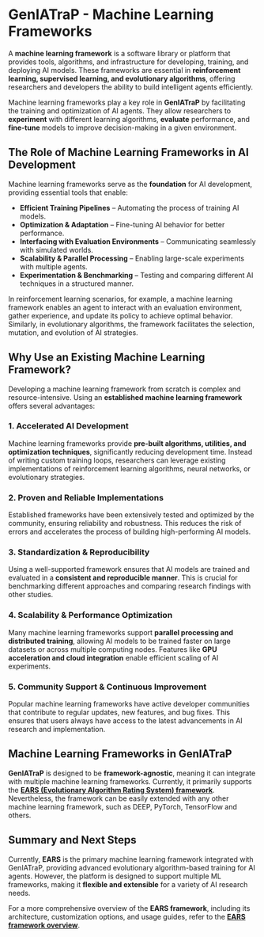 # GenIATraP - Machine Learning Frameworks
A **machine learning framework** is a software library or platform that provides tools, algorithms, and infrastructure for developing, training, and deploying AI models. These frameworks are essential in **reinforcement learning, supervised learning, and evolutionary algorithms**, offering researchers and developers the ability to build intelligent agents efficiently.

Machine learning frameworks play a key role in **GenIATraP** by facilitating the training and optimization of AI agents. They allow researchers to **experiment** with different learning algorithms, **evaluate** performance, and **fine-tune** models to improve decision-making in a given environment.
## The Role of Machine Learning Frameworks in AI Development
Machine learning frameworks serve as the **foundation** for AI development, providing essential tools that enable:
- **Efficient Training Pipelines** – Automating the process of training AI models.
- **Optimization & Adaptation** – Fine-tuning AI behavior for better performance.
- **Interfacing with Evaluation Environments** – Communicating seamlessly with simulated worlds.
- **Scalability & Parallel Processing** – Enabling large-scale experiments with multiple agents.
- **Experimentation & Benchmarking** – Testing and comparing different AI techniques in a structured manner.

In reinforcement learning scenarios, for example, a machine learning framework enables an agent to interact with an evaluation environment, gather experience, and update its policy to achieve optimal behavior. Similarly, in evolutionary algorithms, the framework facilitates the selection, mutation, and evolution of AI strategies.
## Why Use an Existing Machine Learning Framework?

Developing a machine learning framework from scratch is complex and resource-intensive. Using an **established machine learning framework** offers several advantages:
### 1. **Accelerated AI Development**
Machine learning frameworks provide **pre-built algorithms, utilities, and optimization techniques**, significantly reducing development time. Instead of writing custom training loops, researchers can leverage existing implementations of reinforcement learning algorithms, neural networks, or evolutionary strategies.
### 2. **Proven and Reliable Implementations**
Established frameworks have been extensively tested and optimized by the community, ensuring reliability and robustness. This reduces the risk of errors and accelerates the process of building high-performing AI models.
### 3. **Standardization & Reproducibility**
Using a well-supported framework ensures that AI models are trained and evaluated in a **consistent and reproducible manner**. This is crucial for benchmarking different approaches and comparing research findings with other studies.
### 4. **Scalability & Performance Optimization**
Many machine learning frameworks support **parallel processing and distributed training**, allowing AI models to be trained faster on large datasets or across multiple computing nodes. Features like **GPU acceleration and cloud integration** enable efficient scaling of AI experiments.
### 5. **Community Support & Continuous Improvement**
Popular machine learning frameworks have active developer communities that contribute to regular updates, new features, and bug fixes. This ensures that users always have access to the latest advancements in AI research and implementation.
## Machine Learning Frameworks in GenIATraP
**GenIATraP** is designed to be **framework-agnostic**, meaning it can integrate with multiple machine learning frameworks. Currently, it primarily supports the [**EARS (Evolutionary Algorithm Rating System) framework**](https://github.com/UM-LPM/EARS). Nevertheless, the framework can be easily extended with any other machine learning framework, such as DEEP, PyTorch, TensorFlow and others.
## Summary and Next Steps
Currently, **EARS** is the primary machine learning framework integrated with GenIATraP, providing advanced evolutionary algorithm-based training for AI agents. However, the platform is designed to support multiple ML frameworks, making it **flexible and extensible** for a variety of AI research needs.

For a more comprehensive overview of the **EARS framework**, including its architecture, customization options, and usage guides, refer to the [**EARS framework overview**](/docs/GenIATraP_machine_learning_framework_ears_overview.md).